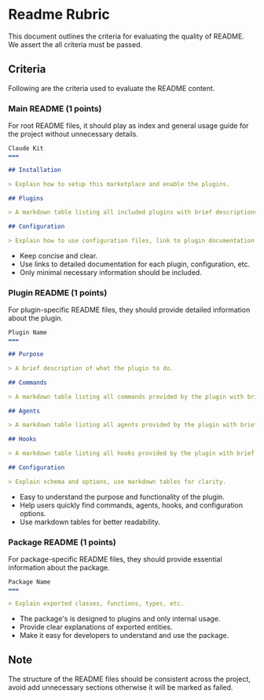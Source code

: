 # Readme Rubric

This document outlines the criteria for evaluating the quality of README. We assert the all criteria must be passed.

## Criteria

Following are the criteria used to evaluate the README content.

### Main README (1 points)

For root README files, it should play as index and general usage guide for the project without unnecessary details.

```md
Claude Kit
===

## Installation

> Explain how to setup this marketplace and enable the plugins.

## Plugins

> A markdown table listing all included plugins with brief descriptions and links to their documentation.

## Configuration

> Explain how to use configuration files, link to plugin documentation for details.

```

- Keep concise and clear.
- Use links to detailed documentation for each plugin, configuration, etc.
- Only minimal necessary information should be included.

### Plugin README (1 points)

For plugin-specific README files, they should provide detailed information about the plugin.

```md
Plugin Name
===

## Purpose

> A brief description of what the plugin to do.

## Commands

> A markdown table listing all commands provided by the plugin with brief descriptions.

## Agents

> A markdown table listing all agents provided by the plugin with brief descriptions.

## Hooks

> A markdown table listing all hooks provided by the plugin with brief descriptions.

## Configuration

> Explain schema and options, use markdown tables for clarity.

```

- Easy to understand the purpose and functionality of the plugin.
- Help users quickly find commands, agents, hooks, and configuration options.
- Use markdown tables for better readability.

### Package README (1 points)

For package-specific README files, they should provide essential information about the package.

```md
Package Name
===

> Explain exported classes, functions, types, etc.

```

- The package's is designed to plugins and only internal usage.
- Provide clear explanations of exported entities.
- Make it easy for developers to understand and use the package.

## Note

The structure of the README files should be consistent across the project, avoid add unnecessary sections otherwise it will be marked as failed.
